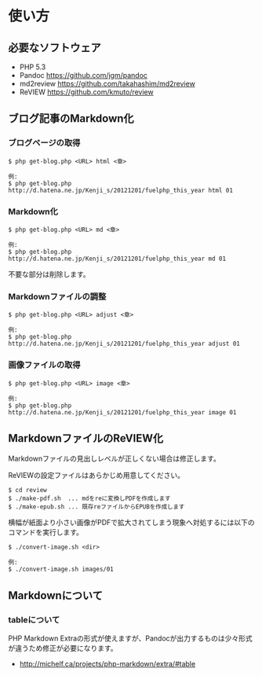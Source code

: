 # 使い方

## 必要なソフトウェア

- PHP 5.3
- Pandoc https://github.com/jgm/pandoc
- md2review https://github.com/takahashim/md2review
- ReVIEW https://github.com/kmuto/review

## ブログ記事のMarkdown化

### ブログページの取得

	$ php get-blog.php <URL> html <章>

	例:
	$ php get-blog.php http://d.hatena.ne.jp/Kenji_s/20121201/fuelphp_this_year html 01

### Markdown化

	$ php get-blog.php <URL> md <章>

	例:
	$ php get-blog.php http://d.hatena.ne.jp/Kenji_s/20121201/fuelphp_this_year md 01

不要な部分は削除します。

### Markdownファイルの調整

	$ php get-blog.php <URL> adjust <章>

	例:
	$ php get-blog.php http://d.hatena.ne.jp/Kenji_s/20121201/fuelphp_this_year adjust 01

### 画像ファイルの取得

	$ php get-blog.php <URL> image <章>

	例:
	$ php get-blog.php http://d.hatena.ne.jp/Kenji_s/20121201/fuelphp_this_year image 01

## MarkdownファイルのReVIEW化

Markdownファイルの見出しレベルが正しくない場合は修正します。

ReVIEWの設定ファイルはあらかじめ用意してください。

	$ cd review
	$ ./make-pdf.sh  ... mdをreに変換しPDFを作成します
	$ ./make-epub.sh ... 既存reファイルからEPUBを作成します

横幅が紙面より小さい画像がPDFで拡大されてしまう現象へ対処するには以下のコマンドを実行します。

	$ ./convert-image.sh <dir>

	例:
	$ ./convert-image.sh images/01

## Markdownについて

### tableについて

PHP Markdown Extraの形式が使えますが、Pandocが出力するものは少々形式が違うため修正が必要になります。

- http://michelf.ca/projects/php-markdown/extra/#table
